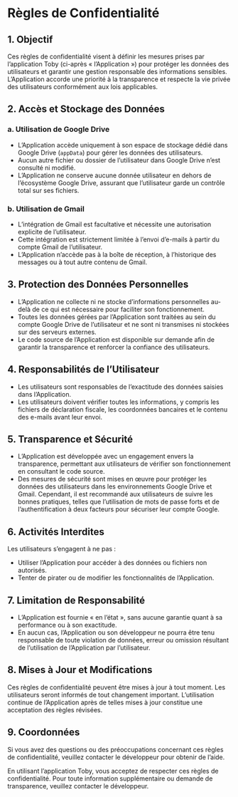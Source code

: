 # Règles de Confidentialité

## 1. Objectif
Ces règles de confidentialité visent à définir les mesures prises par l’application Toby (ci-après « l’Application ») pour protéger les données des utilisateurs et garantir une gestion responsable des informations sensibles. L’Application accorde une priorité à la transparence et respecte la vie privée des utilisateurs conformément aux lois applicables.

## 2. Accès et Stockage des Données
### a. Utilisation de Google Drive
- L’Application accède uniquement à son espace de stockage dédié dans Google Drive (`appData`) pour gérer les données des utilisateurs.
- Aucun autre fichier ou dossier de l’utilisateur dans Google Drive n’est consulté ni modifié.
- L’Application ne conserve aucune donnée utilisateur en dehors de l’écosystème Google Drive, assurant que l’utilisateur garde un contrôle total sur ses fichiers.

### b. Utilisation de Gmail
- L’intégration de Gmail est facultative et nécessite une autorisation explicite de l’utilisateur.
- Cette intégration est strictement limitée à l’envoi d’e-mails à partir du compte Gmail de l’utilisateur.
- L’Application n’accède pas à la boîte de réception, à l’historique des messages ou à tout autre contenu de Gmail.

## 3. Protection des Données Personnelles
- L’Application ne collecte ni ne stocke d’informations personnelles au-delà de ce qui est nécessaire pour faciliter son fonctionnement.
- Toutes les données gérées par l’Application sont traitées au sein du compte Google Drive de l’utilisateur et ne sont ni transmises ni stockées sur des serveurs externes.
- Le code source de l’Application est disponible sur demande afin de garantir la transparence et renforcer la confiance des utilisateurs.

## 4. Responsabilités de l’Utilisateur
- Les utilisateurs sont responsables de l’exactitude des données saisies dans l’Application.
- Les utilisateurs doivent vérifier toutes les informations, y compris les fichiers de déclaration fiscale, les coordonnées bancaires et le contenu des e-mails avant leur envoi.

## 5. Transparence et Sécurité
- L’Application est développée avec un engagement envers la transparence, permettant aux utilisateurs de vérifier son fonctionnement en consultant le code source.
- Des mesures de sécurité sont mises en œuvre pour protéger les données des utilisateurs dans les environnements Google Drive et Gmail. Cependant, il est recommandé aux utilisateurs de suivre les bonnes pratiques, telles que l’utilisation de mots de passe forts et de l’authentification à deux facteurs pour sécuriser leur compte Google.

## 6. Activités Interdites
Les utilisateurs s’engagent à ne pas :
- Utiliser l’Application pour accéder à des données ou fichiers non autorisés.
- Tenter de pirater ou de modifier les fonctionnalités de l’Application.

## 7. Limitation de Responsabilité
- L’Application est fournie « en l’état », sans aucune garantie quant à sa performance ou à son exactitude.
- En aucun cas, l’Application ou son développeur ne pourra être tenu responsable de toute violation de données, erreur ou omission résultant de l’utilisation de l’Application par l’utilisateur.

## 8. Mises à Jour et Modifications
Ces règles de confidentialité peuvent être mises à jour à tout moment. Les utilisateurs seront informés de tout changement important. L’utilisation continue de l’Application après de telles mises à jour constitue une acceptation des règles révisées.

## 9. Coordonnées
Si vous avez des questions ou des préoccupations concernant ces règles de confidentialité, veuillez contacter le développeur pour obtenir de l’aide.

En utilisant l’application Toby, vous acceptez de respecter ces règles de confidentialité. Pour toute information supplémentaire ou demande de transparence, veuillez contacter le développeur.
